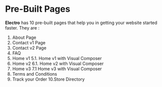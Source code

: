 # Pre-Built Pages

**Electro** has 10 pre-built pages that help you in getting your website started faster. They are :

1. About Page
2. Contact v1 Page
3. Contact v2 Page
4. FAQ
5. Home v1
5.1. Home v1 with Visual Composer
6. Home v2
6.1.  Home v2 with Visual Composer
7. Home v3
7.1 Home v3 with Visual Composer
8. Terms and Conditions
9. Track your Order
10.Store Directory






